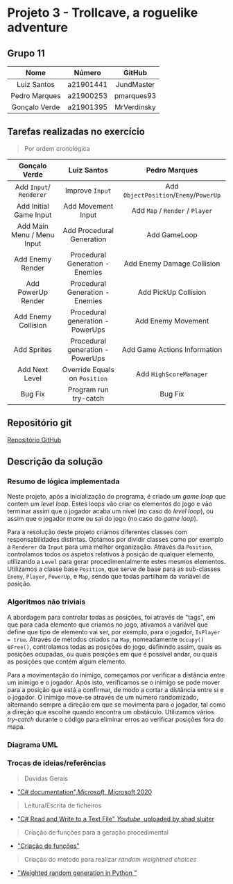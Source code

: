 # Projeto 3 - Trollcave, a roguelike adventure

## Grupo 11

|Nome|Número|GitHub|
|:-:|:-:|:-:|
|Luiz Santos|a21901441|JundMaster|
|Pedro Marques|a21900253|pmarques93|
|Gonçalo Verde|a21901395|MrVerdinsky|

## Tarefas realizadas no exercício

>Por ordem cronológica

|Gonçalo Verde|Luiz Santos|Pedro Marques|
|:-:|:-:|:-:|
|Add `Input`/ `Renderer`|Improve `Input`|Add `ObjectPosition`/`Enemy`/`PowerUp`|
|Add Initial Game Input|Add Movement Input|Add `Map` / `Render` / `Player`|
|Add Main Menu / Menu Input|Add Procedural Generation|Add GameLoop|
|Add Enemy Render|Procedural Generation - Enemies|Add Enemy Damage Collision|
|Add PowerUp Render|Procedural Generation - Enemies|Add PickUp Collision|
|Add Enemy Collision|Procedural generation - PowerUps|Add Enemy Movement|
|Add Sprites|Procedural generation - PowerUps|Add Game Actions Information|
|Add Next Level|Override Equals on `Position`|Add `HighScoreManager`|
|Bug Fix|Program run try-catch|Bug Fix|

## Repositório git

[Repositório GitHub](https://github.com/MrVerdinsky/3-ProjetoLP)

## Descrição da solução

### Resumo de lógica implementada

Neste projeto, após a inicialização do programa, é criado um *game loop* que
contem um *level loop*. Estes loops vão criar os elementos do jogo e vão
terminar assim que o jogador acaba um nível (no caso do *level loop*), ou
assim que o jogador morre ou sai do jogo (no caso do *game loop*).

Para a resolução deste projeto criámos diferentes classes com responsabilidades
distintas. Optámos por dividir classes como por exemplo a `Renderer` da `Input`
para uma melhor organização. Através da `Position`, controlamos todos os
aspetos relativos à posição de qualquer elemento, utilizando a `Level` para
gerar procedimentalmente estes mesmos elementos. Utilizamos a classe base
`Position`, que serve de base para as sub-classes `Enemy`, `Player`, `PowerUp`,
e `Map`,  sendo que todas partilham da variável de posição.

### Algoritmos não triviais

A abordagem para controlar todas as posições, foi através de "tags", em que
para cada elemento que criamos no jogo, ativamos a variável que define
que tipo de elemento vai ser, por exemplo, para o jogador, `IsPlayer = true`.
Através de métodos criados na `Map`, nomeadamente `Occupy()` e`Free()`, 
controlamos todas as posições do jogo, definindo assim, quais as posições 
ocupadas, ou quais posições em que é possível andar, ou quais as posições que 
contém algum elemento.

Para a movimentação do inimigo, começamos por verificar a distância entre um
inimigo e o jogador. Após isto, verificamos se o inimigo se pode mover para a
posição que está a confirmar, de modo a cortar a distância entre si e o jogador.
O inimigo move-se através de um número randomizado, alternando sempre a direção
em que se movimenta para o jogador, tal como a direção que escolhe quando
encontra um obstáculo. Utilizamos vários *try-catch* durante o código para
eliminar erros ao verificar posições fora do mapa.

### Diagrama UML

### Trocas de ideias/referências

> Dúvidas Gerais

- ["C# documentation",_Microsoft_, Microsoft 2020](
  https://docs.microsoft.com/en-us/dotnet/csharp)

> Leitura/Escrita de ficheiros

- ["C# Read and Write to a Text File" _Youtube_, uploaded by shad sluiter](
  https://www.youtube.com/watch?v=j6ShXTjG5fg&t)

> Criação de funções para a geração procedimental

- ["Criação de funções"](
  https://www.desmos.com/calculator/za0q7ec8yy)

> Criação do método para realizar *random weightned choices*

- ["Weighted random generation in Python "](
  https://eli.thegreenplace.net/2010/01/22/weighted-random-generation-in-python)
  